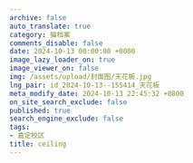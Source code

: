 ```yaml
---
archive: false
auto_translate: true
category: 猫档案
comments_disable: false
date: 2024-10-13 00:00:00 +0000
image_lazy_loader_on: true
image_viewer_on: false
img: /assets/upload/封面图/天花板.jpg
lng_pair: id_2024-10-13--155414_天花板
meta_modify_date: 2024-10-13 22:45:32 +0800
on_site_search_exclude: false
published: true
search_engine_exclude: false
tags:
- 嘉定校区
title: ceiling
---
```

